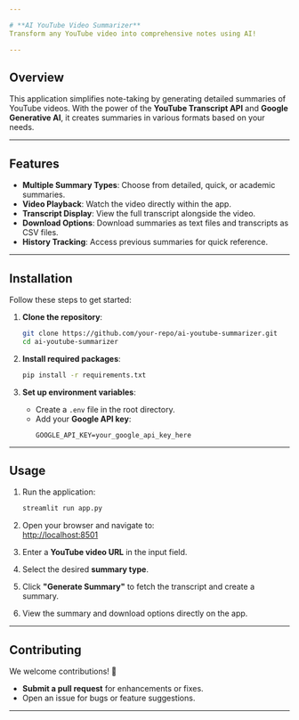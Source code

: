 ```yaml
---

# **AI YouTube Video Summarizer**  
Transform any YouTube video into comprehensive notes using AI!

---
```


## **Overview**  
This application simplifies note-taking by generating detailed summaries of YouTube videos. With the power of the **YouTube Transcript API** and **Google Generative AI**, it creates summaries in various formats based on your needs.

---

## **Features**  
- **Multiple Summary Types**: Choose from detailed, quick, or academic summaries.  
- **Video Playback**: Watch the video directly within the app.  
- **Transcript Display**: View the full transcript alongside the video.  
- **Download Options**: Download summaries as text files and transcripts as CSV files.  
- **History Tracking**: Access previous summaries for quick reference.

---

## **Installation**  
Follow these steps to get started:  

1. **Clone the repository**:
   ```bash
   git clone https://github.com/your-repo/ai-youtube-summarizer.git
   cd ai-youtube-summarizer
   ```

2. **Install required packages**:
   ```bash
   pip install -r requirements.txt
   ```

3. **Set up environment variables**:  
   - Create a `.env` file in the root directory.  
   - Add your **Google API key**:
     ```plaintext
     GOOGLE_API_KEY=your_google_api_key_here
     ```

---

## **Usage**  
1. Run the application:
   ```bash
   streamlit run app.py
   ```

2. Open your browser and navigate to:  
   [http://localhost:8501](http://localhost:8501)

3. Enter a **YouTube video URL** in the input field.  
4. Select the desired **summary type**.  
5. Click **"Generate Summary"** to fetch the transcript and create a summary.  
6. View the summary and download options directly on the app.

---

## **Contributing**  
We welcome contributions! 🚀  
- **Submit a pull request** for enhancements or fixes.  
- Open an issue for bugs or feature suggestions.

---
